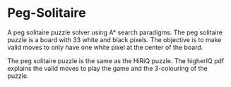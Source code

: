 # Peg-Solitaire
A peg solitaire puzzle solver using A* search paradigms.
The peg solitaire puzzle is a board with 33 white and black pixels. The objective is to make valid moves to only have one white pixel at the center of the board.

The peg solitaire puzzle is the same as the HiRiQ puzzle.
The higherIQ pdf explains the valid moves to play the game and the 3-colouring of the puzzle.
